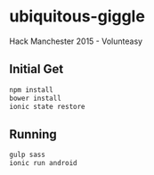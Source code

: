 # ubiquitous-giggle
Hack Manchester 2015 - Volunteasy

## Initial Get
```bash
npm install
bower install
ionic state restore
```

## Running
```bash
gulp sass
ionic run android
```